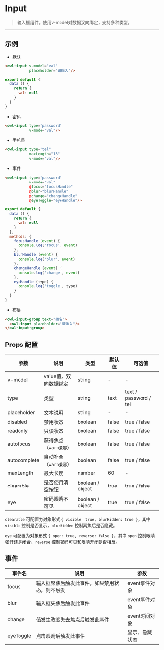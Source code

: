 # Input

> 输入框组件。使用v-model对数据双向绑定，支持多种类型。

---

## 示例

* 默认

```html
<owl-input v-model="val"
           placeholder="请输入"/>
```

```js
export default {
  data () {
    return {
      val: null
    }
  }
}
```

* 密码

```html
<owl-input type="password"
           v-mode="val"/>
```

* 手机号

```html
<owl-input type="tel"
           maxLength="13"
           v-mode="val"/>
```

* 事件

```html
<owl-input type="password"
           v-mode="val"
           @focus="focusHandle"
           @blur="blurHandle"
           @change="changeHandle"
           @eyeToggle="eyeHandle"/>
```

```js
export default {
  data () {
    return {
      val: null
    }
  },
  methods: {
    focusHandle (event) {
      console.log('focus', event)
    },
    blurHandle (event) {
      console.log('blur', event)
    },
    changeHandle (event) {
      console.log('change', event)
    },
    eyeHandle (type) {
      console.log('toggle', type)
    }
  }
}
```

* 布局

```html
<owl-input-group text="姓名">
  <owl-input placeholder="请输入"/>
</owl-input-group>
```

## Props 配置

 参数 | 说明 | 类型 | 默认值 | 可选值
 --- | ---  | --- | --- | ---
 v-model | value值，双向数据绑定 | string | - | -
 type | 类型 | string | text | text / password / tel
 placeholder | 文本说明 | string | - | -
 disabled | 禁用状态 | boolean | false | true / false
 readonly | 只读状态 | boolean | false | true / false
 autofocus | 获得焦点（`warn兼容`） | boolean | false | true / false
 autocomplete | 自动补全（`warn兼容`） | boolean | false | true / false
 maxLength | 最大长度 | number | 60 | -
 clearable | 是否使用清空按钮 | boolean / object | true | true / false 
 eye | 密码眼睛不可见 | boolean / object | true | true / false

`clearable` 可配置为对象形式 `{ visible: true, blurHidden: true }`，其中 `visible` 控制是否显示，`blurHidden` 控制离焦后是否隐藏。

`eye` 可配置为对象形式 `{ open: true, reverse: false }`，其中 `open` 控制眼睛张开还是闭合，`reverse` 控制密码可见和眼睛开闭是否相反。

 ## 事件

事件名 | 说明 | 参数
---- | --- | ---
focus | 输入框聚焦后触发此事件，如果禁用状态，则不触发 | event事件对象
blur | 输入框失焦后触发此事件 | event事件对象
change | 值发生改变失去焦点后触发此事件 | event时间对象
eyeToggle | 点击眼睛后触发此事件 | 显示、隐藏状态

